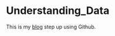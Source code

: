 # Understanding_Data

This is my [blog](https://smassey25.github.io/Understanding_Data/) step up using Github. 
